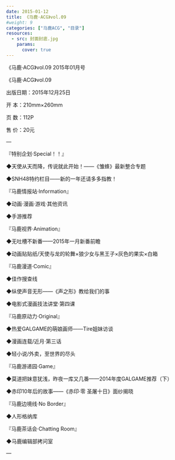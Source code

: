 ```yaml
---
date: 2015-01-12
title: 《马鹿·ACG》vol.09
#weight: 9
categories: ["马鹿ACG", "目录"]
resources:
  - src: 封面封底.jpg
    params:
      cover: true
---
```


《马鹿·ACG》vol.09 2015年01月号

《马鹿·ACG》vol.09

出版日期：2015年12月25日

开      本：210mm×260mm

页      数：112P

售      价：20元

—

『特别企划·Special！！』

◆天使从天而降，传说就此开始！——《雏蜂》最新整合专题

◆SNH48特约栏目——新的一年还请多多指教！

『马鹿情报站·Information』

◆动画·漫画·游戏·其他资讯

◆手游推荐

『马鹿视界·Animation』

◆无吐槽不新番——2015年一月新番前瞻

◆动画贴贴纸/天使与龙的轮舞×狼少女与黑王子×灰色的果实×白箱

『马鹿漫道·Comic』

◆佳作搜查线

◆纵使声音无形——《声之形》教给我们的事

◆电影式漫画技法讲堂·第四课

『马鹿原动力·Original』

◆热爱GALGAME的萌娘画师——Tire姐妹访谈

◆漫画连载/近月·第三话

◆轻小说/外卖，至世界的尽头

『马鹿游递园·Game』

◆莫道把妹意犹浅，昨夜一库又几番——2014年度GALGAME推荐（下）

◆赤印10年后的故事——《赤印·零 圣屠十日》面纱揭晓

『马鹿边境线·No Border』

◆人形格纳库

『马鹿茶话会·Chatting Room』

◆马鹿编辑部拷问室

—